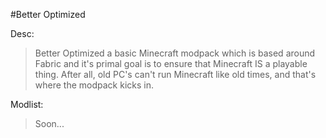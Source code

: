 #Better Optimized

Desc:
>Better Optimized a basic Minecraft modpack which is based around Fabric and it's primal goal is to ensure that Minecraft IS a playable thing. After all, old PC's can't run Minecraft like old times, and that's where the modpack kicks in.

Modlist:
> Soon...
